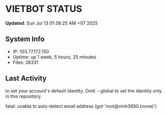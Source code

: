 # VIETBOT STATUS
**Updated**: Sun Jul 13 01:38:25 AM +07 2025

## System Info
- IP: 103.77.172.150
- Uptime: up 1 week, 5 hours, 25 minutes
- Files: 38331

## Last Activity

to set your account's default identity.
Omit --global to set the identity only in this repository.

fatal: unable to auto-detect email address (got 'root@vinh3690.(none)')
